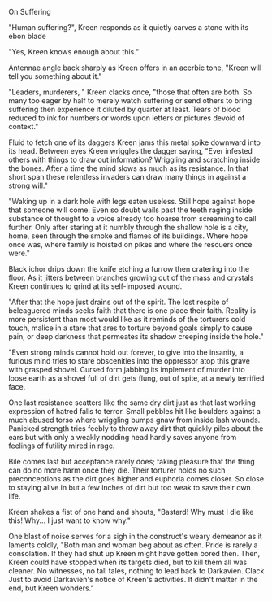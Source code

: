 On Suffering

\"Human suffering?\", Kreen responds as it quietly carves a stone with its ebon blade

\"Yes, Kreen knows enough about this.\"

Antennae angle back sharply as Kreen offers in an acerbic tone, \"Kreen will tell you something about it.\"

\"Leaders, murderers, \" Kreen clacks once, \"those that often are both. So many too eager by half to merely watch suffering or send others to bring suffering then experience it diluted by quarter at least. Tears of blood reduced to ink for numbers or words upon letters or pictures devoid of context.\"

Fluid to fetch one of its daggers Kreen jams this metal spike downward into its head. Between eyes Kreen wriggles the dagger saying, \"Ever infested others with things to draw out information? Wriggling and scratching inside the bones. After a time the mind slows as much as its resistance. In that short span these relentless invaders can draw many things in against a strong will.\"

\"Waking up in a dark hole with legs eaten useless. Still hope against hope that someone will come. Even so doubt wails past the teeth raging inside substance of thought to a voice already too hoarse from screaming to call further. Only after staring at it numbly through the shallow hole is a city, home, seen through the smoke and flames of its buildings. Where hope once was, where family is hoisted on pikes and where the rescuers once were.\"

Black ichor drips down the knife etching a furrow then cratering into the floor. As it jitters between branches growing out of the mass and crystals Kreen continues to grind at its self-imposed wound.

\"After that the hope just drains out of the spirit. The lost respite of beleaguered minds seeks faith that there is one place their faith. Reality is more persistent than most would like as it reminds of the torturers cold touch, malice in a stare that ares to torture beyond goals simply to cause pain, or deep darkness that permeates its shadow creeping inside the hole.\"

\"Even strong minds cannot hold out forever, to give into the insanity, a furious mind tries to stare obscenities into the oppressor atop this grave with grasped shovel. Cursed form jabbing its implement of murder into loose earth as a shovel full of dirt gets flung, out of spite, at a newly terrified face.

One last resistance scatters like the same dry dirt just as that last working expression of hatred falls to terror. Small pebbles hit like boulders against a much abused torso where wriggling bumps gnaw from inside lash wounds. Panicked strength tries feebly to throw away dirt that quickly piles about the ears but with only a weakly nodding head hardly saves anyone from feelings of futility mired in rage.

Bile comes last but acceptance rarely does; taking pleasure that the thing can do no more harm once they die. Their torturer holds no such preconceptions as the dirt goes higher and euphoria comes closer. So close to staying alive in but a few inches of dirt but too weak to save their own life.

Kreen shakes a fist of one hand and shouts, \"Bastard! Why must I die like this! Why\... I just want to know why.\"

One blast of noise serves for a sigh in the construct\'s weary demeanor as it laments coldly, \"Both man and woman beg about as often. Pride is rarely a consolation. If they had shut up Kreen might have gotten bored then. Then, Kreen could have stopped when its targets died, but to kill them all was cleaner. No witnesses, no tall tales, nothing to lead back to Darkavien. Clack Just to avoid Darkavien\'s notice of Kreen\'s activities. It didn\'t matter in the end, but Kreen wonders.\"
